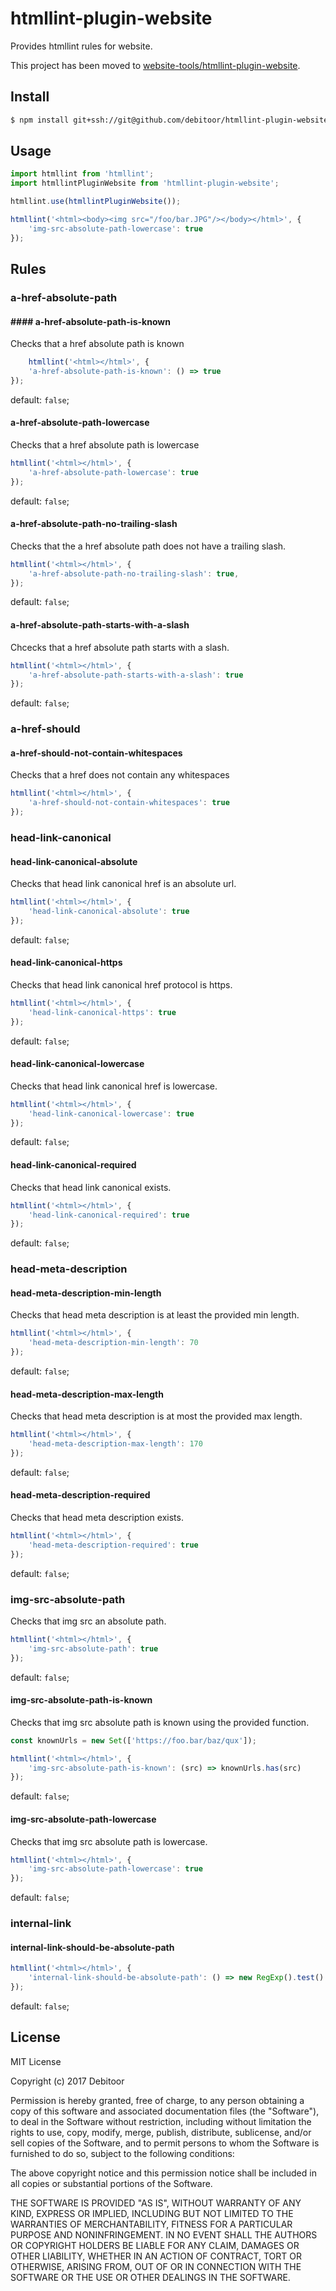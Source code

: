 # htmllint-plugin-website
Provides htmllint rules for website.

This project has been moved to [website-tools/htmllint-plugin-website](https://github.com/debitoor/website-tools/tree/master/packages/htmllint-plugin-website).

## Install
``` bash
$ npm install git+ssh://git@github.com/debitoor/htmllint-plugin-website.git
```

## Usage
``` javascript
import htmllint from 'htmllint';
import htmllintPluginWebsite from 'htmllint-plugin-website';

htmllint.use(htmllintPluginWebsite());

htmllint('<html><body><img src="/foo/bar.JPG"/></body></html>', {
	'img-src-absolute-path-lowercase': true
});
```

## Rules

### a-href-absolute-path

#### #### a-href-absolute-path-is-known

Checks that a href absolute path is known

```javascript
	htmllint('<html></html>', {
	'a-href-absolute-path-is-known': () => true
});
```

default: `false`;

#### a-href-absolute-path-lowercase

Checks that a href absolute path is lowercase

``` javascript
htmllint('<html></html>', {
	'a-href-absolute-path-lowercase': true
});
```

default: `false`;

#### a-href-absolute-path-no-trailing-slash

Checks that the a href absolute path does not have a trailing slash.

``` javascript
htmllint('<html></html>', {
	'a-href-absolute-path-no-trailing-slash': true,
});
```

default: `false`;

#### a-href-absolute-path-starts-with-a-slash

Chcecks that a href absolute path starts with a slash.

``` javascript
htmllint('<html></html>', {
	'a-href-absolute-path-starts-with-a-slash': true
});
```

default: `false`;

### a-href-should

#### a-href-should-not-contain-whitespaces

Checks that a href does not contain any whitespaces

``` javascript
htmllint('<html></html>', {
	'a-href-should-not-contain-whitespaces': true
});
```

### head-link-canonical

#### head-link-canonical-absolute

Checks that head link canonical href is an absolute url.

``` javascript
htmllint('<html></html>', {
	'head-link-canonical-absolute': true
});
```

default: `false`;

#### head-link-canonical-https

Checks that head link canonical href protocol is https.

``` javascript
htmllint('<html></html>', {
	'head-link-canonical-https': true
});
```

default: `false`;

#### head-link-canonical-lowercase

Checks that head link canonical href is lowercase.

``` javascript
htmllint('<html></html>', {
	'head-link-canonical-lowercase': true
});
```

default: `false`;

#### head-link-canonical-required

Checks that head link canonical exists.

``` javascript
htmllint('<html></html>', {
	'head-link-canonical-required': true
});
```

default: `false`;

### head-meta-description

#### head-meta-description-min-length

Checks that head meta description is at least the provided min length.

``` javascript
htmllint('<html></html>', {
	'head-meta-description-min-length': 70
});
```

default: `false`;

#### head-meta-description-max-length

Checks that head meta description is at most the provided max length.

``` javascript
htmllint('<html></html>', {
	'head-meta-description-max-length': 170
});
```

default: `false`;

#### head-meta-description-required

Checks that head meta description exists.

``` javascript
htmllint('<html></html>', {
	'head-meta-description-required': true
});
```

default: `false`;

### img-src-absolute-path

Checks that img src an absolute path.

``` javascript
htmllint('<html></html>', {
	'img-src-absolute-path': true
});
```

default: `false`;

#### img-src-absolute-path-is-known

Checks that img src absolute path is known using the provided function.

``` javascript
const knownUrls = new Set(['https://foo.bar/baz/qux']);

htmllint('<html></html>', {
	'img-src-absolute-path-is-known': (src) => knownUrls.has(src)
});
```

default: `false`;

#### img-src-absolute-path-lowercase

Checks that img src absolute path is lowercase.

``` javascript
htmllint('<html></html>', {
	'img-src-absolute-path-lowercase': true
});
```

default: `false`;

### internal-link

#### internal-link-should-be-absolute-path



``` javascript
htmllint('<html></html>', {
	'internal-link-should-be-absolute-path': () => new RegExp().test()
});
```

default: `false`;

## License

MIT License

Copyright (c) 2017 Debitoor

Permission is hereby granted, free of charge, to any person obtaining a copy of this software and associated documentation files (the "Software"), to deal in the Software without restriction, including without limitation the rights to use, copy, modify, merge, publish, distribute, sublicense, and/or sell copies of the Software, and to permit persons to whom the Software is furnished to do so, subject to the following conditions:

The above copyright notice and this permission notice shall be included in all copies or substantial portions of the Software.

THE SOFTWARE IS PROVIDED "AS IS", WITHOUT WARRANTY OF ANY KIND, EXPRESS OR IMPLIED, INCLUDING BUT NOT LIMITED TO THE WARRANTIES OF MERCHANTABILITY, FITNESS FOR A PARTICULAR PURPOSE AND NONINFRINGEMENT. IN NO EVENT SHALL THE AUTHORS OR COPYRIGHT HOLDERS BE LIABLE FOR ANY CLAIM, DAMAGES OR OTHER LIABILITY, WHETHER IN AN ACTION OF CONTRACT, TORT OR OTHERWISE, ARISING FROM, OUT OF OR IN CONNECTION WITH THE SOFTWARE OR THE USE OR OTHER DEALINGS IN THE SOFTWARE.